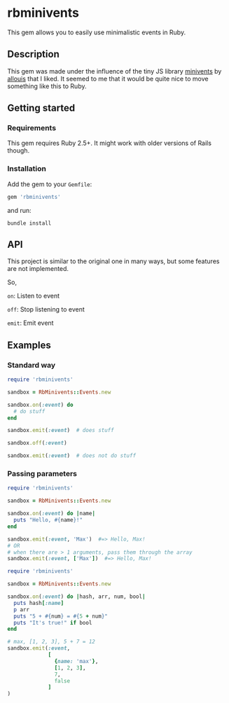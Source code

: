 # rbminivents
This gem allows you to easily use minimalistic events in Ruby.

## Description
This gem was made under the influence of the tiny JS library [minivents](https://github.com/allouis/minivents) by [allouis](https://github.com/allouis) that I liked.
It seemed to me that it would be quite nice to move something like this to Ruby.

## Getting started

### Requirements

This gem requires Ruby 2.5+. It might work with older versions of Rails though.

### Installation

Add the gem to your `Gemfile`:

```ruby
gem 'rbminivents'
```

and run:

```
bundle install
```

## API
This project is similar to the original one in many ways, but some features are not implemented.

So,

`on`: Listen to event

`off`: Stop listening to event

`emit`: Emit event


## Examples
### Standard way
```ruby
require 'rbminivents'

sandbox = RbMinivents::Events.new

sandbox.on(:event) do
  # do stuff
end

sandbox.emit(:event)  # does stuff

sandbox.off(:event)

sandbox.emit(:event)  # does not do stuff
```

### Passing parameters
```ruby
require 'rbminivents'

sandbox = RbMinivents::Events.new

sandbox.on(:event) do |name|
  puts "Hello, #{name}!"
end

sandbox.emit(:event, 'Max')  #=> Hello, Max!
# OR
# when there are > 1 arguments, pass them through the array
sandbox.emit(:event, ['Max'])  #=> Hello, Max!
```

```ruby
require 'rbminivents'

sandbox = RbMinivents::Events.new

sandbox.on(:event) do |hash, arr, num, bool|
  puts hash[:name]
  p arr
  puts "5 + #{num} = #{5 + num}"
  puts "It's true!" if bool
end

# max, [1, 2, 3], 5 + 7 = 12
sandbox.emit(:event,
             [ 
               {name: 'max'},
               [1, 2, 3],
               7,
               false
             ]
)
```
